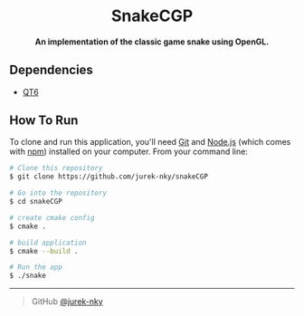 <h1 align="center">
  <br>
  SnakeCGP
  <br>
</h1>

<h4 align="center">An implementation of the classic game snake using OpenGL.</h4>


## Dependencies

* [QT6](https://www.qt.io/download)

## How To Run

To clone and run this application, you'll need [Git](https://git-scm.com)
and [Node.js](https://nodejs.org/en/download/) (which comes with [npm](http://npmjs.com)) installed on your computer.
From your command line:

```bash
# Clone this repository
$ git clone https://github.com/jurek-nky/snakeCGP

# Go into the repository
$ cd snakeCGP 

# create cmake config
$ cmake .

# build application
$ cmake --build .

# Run the app
$ ./snake 
```

---

> GitHub [@jurek-nky](https://github.com/jurek-nky)

